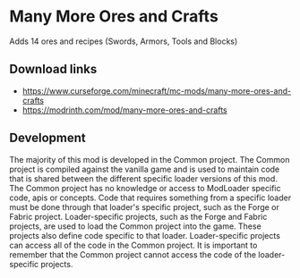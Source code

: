 # Many More Ores and Crafts

Adds 14 ores and recipes (Swords, Armors, Tools and Blocks)

## Download links

- https://www.curseforge.com/minecraft/mc-mods/many-more-ores-and-crafts
- https://modrinth.com/mod/many-more-ores-and-crafts

## Development

The majority of this mod is developed in the Common project. The Common project is compiled against the vanilla game and is used to maintain code that is shared between the different specific loader versions of this mod. The Common project has no knowledge or access to ModLoader specific code, apis or concepts. Code that requires something from a specific loader must be done through that loader's specific project, such as the Forge or Fabric project. Loader-specific projects, such as the Forge and Fabric projects, are used to load the Common project into the game. These projects also define code specific to that loader. Loader-specific projects can access all of the code in the Common project. It is important to remember that the Common project cannot access the code of the loader-specific projects.